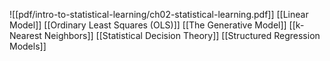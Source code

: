 
![[pdf/intro-to-statistical-learning/ch02-statistical-learning.pdf]]
[[Linear Model]]
[[Ordinary Least Squares (OLS)]]
[[The Generative Model]]
[[k-Nearest Neighbors]]
[[Statistical Decision Theory]]
[[Structured Regression Models]]
